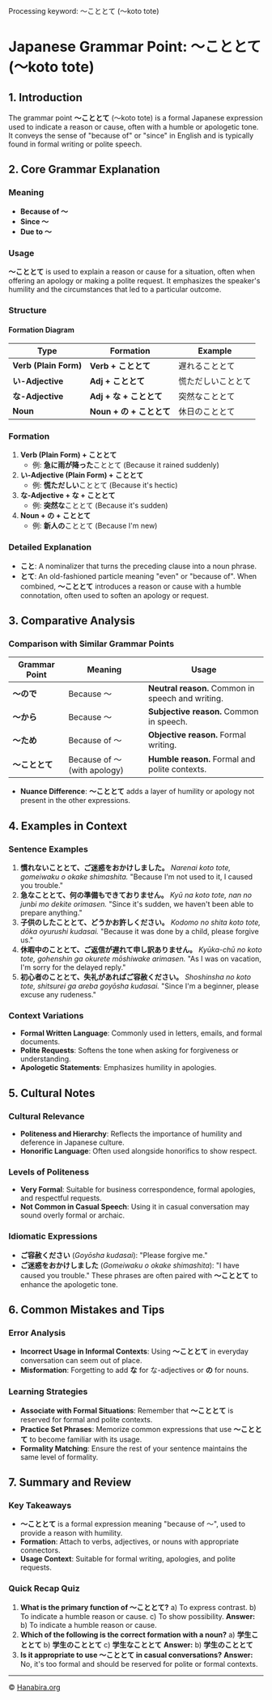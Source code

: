 Processing keyword: ～こととて (〜koto tote)
# Japanese Grammar Point: ～こととて (〜koto tote)

## 1. Introduction
The grammar point **～こととて** (〜koto tote) is a formal Japanese expression used to indicate a reason or cause, often with a humble or apologetic tone. It conveys the sense of "because of" or "since" in English and is typically found in formal writing or polite speech.
## 2. Core Grammar Explanation
### Meaning
- **Because of ～**
- **Since ～**
- **Due to ～**
### Usage
**～こととて** is used to explain a reason or cause for a situation, often when offering an apology or making a polite request. It emphasizes the speaker's humility and the circumstances that led to a particular outcome.
### Structure
#### Formation Diagram
| **Type**             | **Formation**                   | **Example**              |
|----------------------|---------------------------------|--------------------------|
| **Verb (Plain Form)**      | **Verb + こととて**             | 遅れることとて           |
| **い-Adjective**     | **Adj + こととて**              | 慌ただしいこととて       |
| **な-Adjective**     | **Adj + な + こととて**          | 突然なこととて           |
| **Noun**             | **Noun + の + こととて**        | 休日のこととて           |
### Formation
1. **Verb (Plain Form) + こととて**
   - 例: **急に雨が降った**こととて (Because it rained suddenly)
2. **い-Adjective (Plain Form) + こととて**
   - 例: **慌ただしい**こととて (Because it's hectic)
3. **な-Adjective + な + こととて**
   - 例: **突然な**こととて (Because it's sudden)
4. **Noun + の + こととて**
   - 例: **新人の**こととて (Because I'm new)
### Detailed Explanation
- **こと**: A nominalizer that turns the preceding clause into a noun phrase.
- **とて**: An old-fashioned particle meaning "even" or "because of".
When combined, **～こととて** introduces a reason or cause with a humble connotation, often used to soften an apology or request.
## 3. Comparative Analysis
### Comparison with Similar Grammar Points
| **Grammar Point** | **Meaning**                           | **Usage**                                     |
|-------------------|---------------------------------------|-----------------------------------------------|
| **～ので**         | Because ～                             | **Neutral reason.** Common in speech and writing. |
| **～から**         | Because ～                             | **Subjective reason.** Common in speech.          |
| **～ため**         | Because of ～                         | **Objective reason.** Formal writing.             |
| **～こととて**     | Because of ～ (with apology)          | **Humble reason.** Formal and polite contexts.   |
- **Nuance Difference**: **～こととて** adds a layer of humility or apology not present in the other expressions.
## 4. Examples in Context
### Sentence Examples
1. **慣れないこととて、ご迷惑をおかけしました。**
   *Narenai koto tote, gomeiwaku o okake shimashita.*
   "Because I'm not used to it, I caused you trouble."
2. **急なこととて、何の準備もできておりません。**
   *Kyū na koto tote, nan no junbi mo dekite orimasen.*
   "Since it's sudden, we haven't been able to prepare anything."
3. **子供のしたこととて、どうかお許しください。**
   *Kodomo no shita koto tote, dōka oyurushi kudasai.*
   "Because it was done by a child, please forgive us."
4. **休暇中のこととて、ご返信が遅れて申し訳ありません。**
   *Kyūka-chū no koto tote, gohenshin ga okurete mōshiwake arimasen.*
   "As I was on vacation, I'm sorry for the delayed reply."
5. **初心者のこととて、失礼があればご容赦ください。**
   *Shoshinsha no koto tote, shitsurei ga areba goyōsha kudasai.*
   "Since I'm a beginner, please excuse any rudeness."
### Context Variations
- **Formal Written Language**: Commonly used in letters, emails, and formal documents.
- **Polite Requests**: Softens the tone when asking for forgiveness or understanding.
- **Apologetic Statements**: Emphasizes humility in apologies.
## 5. Cultural Notes
### Cultural Relevance
- **Politeness and Hierarchy**: Reflects the importance of humility and deference in Japanese culture.
- **Honorific Language**: Often used alongside honorifics to show respect.
### Levels of Politeness
- **Very Formal**: Suitable for business correspondence, formal apologies, and respectful requests.
- **Not Common in Casual Speech**: Using it in casual conversation may sound overly formal or archaic.
### Idiomatic Expressions
- **ご容赦ください** (*Goyōsha kudasai*): "Please forgive me."
- **ご迷惑をおかけしました** (*Gomeiwaku o okake shimashita*): "I have caused you trouble."
These phrases are often paired with **～こととて** to enhance the apologetic tone.
## 6. Common Mistakes and Tips
### Error Analysis
- **Incorrect Usage in Informal Contexts**: Using **～こととて** in everyday conversation can seem out of place.
- **Misformation**: Forgetting to add **な** for な-adjectives or **の** for nouns.
### Learning Strategies
- **Associate with Formal Situations**: Remember that **～こととて** is reserved for formal and polite contexts.
- **Practice Set Phrases**: Memorize common expressions that use **～こととて** to become familiar with its usage.
- **Formality Matching**: Ensure the rest of your sentence maintains the same level of formality.
## 7. Summary and Review
### Key Takeaways
- **～こととて** is a formal expression meaning "because of ～", used to provide a reason with humility.
- **Formation**: Attach to verbs, adjectives, or nouns with appropriate connectors.
- **Usage Context**: Suitable for formal writing, apologies, and polite requests.
### Quick Recap Quiz
1. **What is the primary function of ～こととて?**
   a) To express contrast.
   b) To indicate a humble reason or cause.
   c) To show possibility.
   **Answer:** b) To indicate a humble reason or cause.
2. **Which of the following is the correct formation with a noun?**
   a) **学生こととて**
   b) **学生のこととて**
   c) **学生なこととて**
   **Answer:** b) **学生のこととて**
3. **Is it appropriate to use ～こととて in casual conversations?**
   **Answer:** No, it's too formal and should be reserved for polite or formal contexts.




---

© [Hanabira.org](https://hanabira.org)
